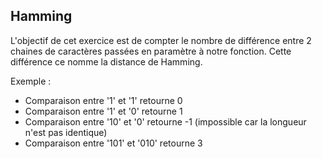 ## Hamming

L'objectif de cet exercice est de compter le nombre de différence entre 2 chaines de caractères passées en paramètre à notre fonction. Cette différence ce nomme la distance de Hamming.

Exemple :
* Comparaison entre '1' et '1' retourne 0
* Comparaison entre '1' et '0' retourne 1
* Comparaison entre '10' et '0' retourne -1 (impossible car la longueur n'est pas identique)
* Comparaison entre '101' et '010' retourne 3

